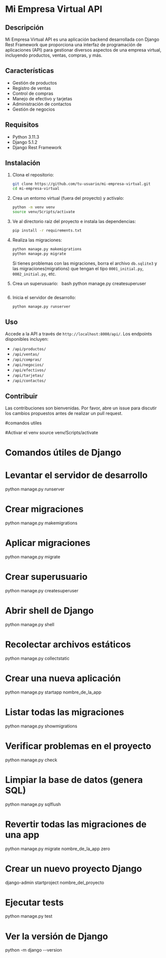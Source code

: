 # Mi Empresa Virtual API

## Descripción
Mi Empresa Virtual API es una aplicación backend desarrollada con Django Rest Framework que proporciona una interfaz de programación de aplicaciones (API) para gestionar diversos aspectos de una empresa virtual, incluyendo productos, ventas, compras, y más.

## Características
- Gestión de productos
- Registro de ventas
- Control de compras
- Manejo de efectivo y tarjetas
- Administración de contactos
- Gestión de negocios

## Requisitos
- Python 3.11.3
- Django 5.1.2
- Django Rest Framework

## Instalación
1. Clona el repositorio:
   ```bash
   git clone https://github.com/tu-usuario/mi-empresa-virtual.git
   cd mi-empresa-virtual
   ```

2. Crea un entorno virtual (fuera del proyecto) y actívalo:
   ```bash
   python -m venv venv
   source venv/Scripts/activate
   ```

3. Ve al directorio raíz del proyecto e instala las dependencias:
   ```bash
   pip install -r requirements.txt
   ```

4. Realiza las migraciones:
   ```bash
   python manage.py makemigrations
   python manage.py migrate
   ```
   Si tienes problemas con las migraciones, borra el archivo `db.sqlite3` y las migraciones(migrations) que tengan el tipo `0001_initial.py`, `0002_initial.py`, etc.

5. Crea un superusuario:
   ``` ```bash
   python manage.py createsuperuser
   ```

6. Inicia el servidor de desarrollo:
   ```bash
   python manage.py runserver
   ```

## Uso
Accede a la API a través de `http://localhost:8000/api/`. Los endpoints disponibles incluyen:

- `/api/productos/`
- `/api/ventas/`
- `/api/compras/`
- `/api/negocios/`
- `/api/efectivos/`
- `/api/tarjetas/`
- `/api/contactos/`

## Contribuir
Las contribuciones son bienvenidas. Por favor, abre un issue para discutir los cambios propuestos antes de realizar un pull request.

#comandos utiles

#Activar el venv
source venv/Scripts/activate

# Comandos útiles de Django

# Levantar el servidor de desarrollo
python manage.py runserver

# Crear migraciones
python manage.py makemigrations

# Aplicar migraciones
python manage.py migrate

# Crear superusuario
python manage.py createsuperuser

# Abrir shell de Django
python manage.py shell

# Recolectar archivos estáticos
python manage.py collectstatic

# Crear una nueva aplicación
python manage.py startapp nombre_de_la_app

# Listar todas las migraciones
python manage.py showmigrations

# Verificar problemas en el proyecto
python manage.py check

# Limpiar la base de datos (genera SQL)
python manage.py sqlflush

# Revertir todas las migraciones de una app
python manage.py migrate nombre_de_la_app zero

# Crear un nuevo proyecto Django
django-admin startproject nombre_del_proyecto

# Ejecutar tests
python manage.py test

# Ver la versión de Django
python -m django --version



